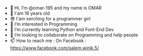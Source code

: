 - 👋 Hi, I’m @omar-195 and my name is OMAR 
- 🎉 I'am 16 years old
- 😎 I'am serching for a programmer girl
- 👀 I’m interested in Programming
- 🌱 I’m currently learning Python and Font-End Dev
- 💞️ I’m looking to collaborate on Programming and help people
- 📫 How to reach me :
 On Facebook : https://www.facebook.com/salem.winik.5/
 

<!---
omar-195/omar-195 is a ✨ special ✨ repository because its `README.md` (this file) appears on your GitHub profile.
You can click the Preview link to take a look at your changes.
--->
